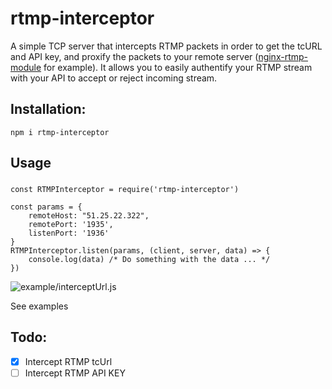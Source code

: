 # rtmp-interceptor

A simple TCP server that intercepts RTMP packets in order to get the tcURL and API key, and proxify the packets to your remote server ([nginx-rtmp-module](https://github.com/arut/nginx-rtmp-module) for example).
It allows you to easily authentify your RTMP stream with your API to accept or reject incoming stream.

## Installation:

    npm i rtmp-interceptor
    
## Usage

### 

    const RTMPInterceptor = require('rtmp-interceptor')

    const params = {
	    remoteHost: "51.25.22.322",
	    remotePort: '1935',
	    listenPort: '1936'
    }
    RTMPInterceptor.listen(params, (client, server, data) => {
	    console.log(data) /* Do something with the data ... */
    })

![example/interceptUrl.js](https://s1.gifyu.com/images/ezgif.com-gif-maker-247b9f721da2a0ccb.gif)

See examples

## Todo: 
 - [x] Intercept RTMP tcUrl
 - [ ] Intercept RTMP API KEY

